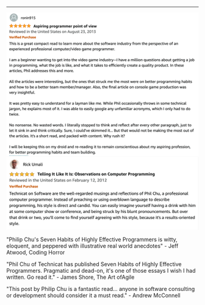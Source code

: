 ---
[![technicat on software review](/images/technicatonsoftware/reviews/ronin.png)](https://www.amazon.com/Technicat-Software-Philip-Chu/dp/1082483958)
[![technicat on software review](/images/technicatonsoftware/reviews/umali.png)](https://www.amazon.com/Technicat-Software-Philip-Chu/dp/1082483958)

"Philip Chu's Seven Habits of Highly Effective Programmers is witty, eloquent, and peppered with illustrative real world anecdotes" - Jeff Atwood, Coding Horror

"Phil Chu of Technicat has published Seven Habits of Highly Effective Programmers. Pragmatic and dead-on, it's one of those essays I wish I had written. Go read it." - James Shore, The Art ofAgile

"This post by Philip Chu is a fantastic read… anyone in software consulting or development should consider it a must read." - Andrew McConnell
